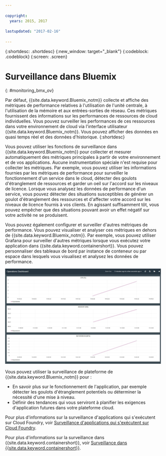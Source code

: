 ```yaml
---

copyright:
  years: 2015, 2017

lastupdated: "2017-02-16"

---
```



{:shortdesc: .shortdesc}
{:new_window: target="_blank"}
{:codeblock: .codeblock}
{:screen: .screen}


# Surveillance dans Bluemix
{: #monitoring_bmx_ov}

Par défaut, {{site.data.keyword.Bluemix_notm}} collecte et affiche des métriques de performance relatives à l'utilisation de l'unité centrale, à l'utilisation de la mémoire et aux entrées-sorties de réseau. Ces métriques fournissent des informations sur les performances de ressources de cloud individuelles. Vous pouvez surveiller les performances de ces ressources dans votre environnement de cloud via l'interface utilisateur {{site.data.keyword.Bluemix_notm}}. Vous pouvez afficher des données en quasi temps réel et des données d'historique.
{:shortdesc}

Vous pouvez utiliser les fonctions de surveillance dans {{site.data.keyword.Bluemix_notm}} pour collecter et mesurer automatiquement des métriques principales à partir de votre environnement et de vos applications. Aucune instrumentation spéciale n'est requise pour collecter les métriques. Par exemple, vous pouvez utiliser les informations fournies par les métriques de performance pour surveiller le fonctionnement d'un service dans le cloud, détecter des goulots d'étranglement de ressources et garder un oeil sur l'accord sur les niveaux de licence. Lorsque vous analysez les données de performance d'un service, vous pouvez détecter des situations susceptibles de générer un goulot d'étranglement des ressources et d'affecter votre accord sur les niveaux de licence fournis à vos clients. En agissant suffisamment tôt, vous pouvez empêcher que des situations pouvant avoir un effet négatif sur votre activité ne se produisent.  

Vous pouvez également configurer et surveiller d'autres métriques de performance. Vous pouvez visualiser et analyser ces métriques en dehors de {{site.data.keyword.Bluemix_notm}}. Par exemple, vous pouvez utiliser Grafana pour surveiller d'autres métriques lorsque vous exécutez votre application dans {{site.data.keyword.containershort}}. Vous pouvez personnaliser des tableaux de bord par instance de conteneur ou par espace dans lesquels vous visualisez et analysez les données de performance.

![Vue de surveillance d'un conteneur dans Grafana qui s'exécute dans {{site.data.keyword.Bluemix_notm}}](images/monitoring_default_container_grafana_view.jpg)

Vous pouvez utiliser la surveillance de plateforme de {{site.data.keyword.Bluemix_notm}} pour :

* En savoir plus sur le fonctionnement de l'application, par exemple détecter les goulots d'étranglement potentiels ou déterminer la nécessité d'une mise à niveau.
* Définir des tendances qui vous serviront à planifier les exigences d'application futures dans votre plateforme cloud.

Pour plus d'informations sur la surveillance d'applications qui s'exécutent sur Cloud Foundry, voir [Surveillance d'applications qui s'exécutent sur Cloud Foundry](monitoring_cf_apps.html#monitoring_bluemix_apps).

Pour plus d'informations sur la surveillance dans {{site.data.keyword.containershort}}, voir [Surveillance dans {{site.data.keyword.containershort}}](/docs/containers/monitoringandlogging/container_ml_monitor.html#container_ml_monitor).   

